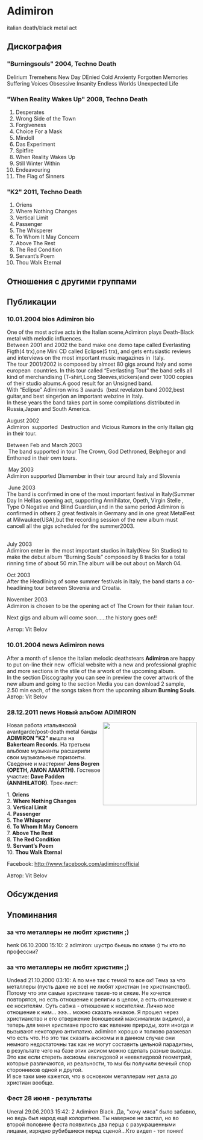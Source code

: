 # Adimiron

italian death/black metal act

## Дискография

### "Burningsouls" 2004, Techno Death

Delirium Tremehens
New Day DEnied
Cold Anxienty
Forgotten Memories
Suffering Voices
Obsessive Insanity
Endless Worlds
Unexpected Life

### "When Reality Wakes Up" 2008, Techno Death

1. Desperates
2. Wrong Side of the Town
3. Forgiveness
4. Choice For a Mask
5. Mindoll
6. Das Experiment
7. Spitfire
8. When Reality Wakes Up	 
9. Still Winter Within
10. Endeavouring
11. The Flag of Sinners

### "K2" 2011, Techno Death

1. Oriens		 
2. Where Nothing Changes		 
3. Vertical Limit		 
4. Passenger		 
5. The Whisperer		 
6. To Whom It May Concern		 
7. Above The Rest		 
8. The Red Condition		 
9. Servant’s Poem		 
10. Thou Walk Eternal


## Отношения с другими группами


## Публикации

### 10.01.2004 bios Adimiron bio

<P>One of the most active acts in the Italian scene,Adimiron plays Death-Black metal with melodic influences.<BR>Between 2001 and 2002 the band make one demo tape called Everlasting Figth(4 trx),one Mini CD called Eclipse(5 trx), and gets entusiastic reviews and interviews on the most important music magazines in&nbsp; Italy. <BR>The tour 2001/2002 is composed by almost 80 gigs around Italy and some european&nbsp; countries. In this tour called “Everlasting Tour” the band sells all kind of merchandising (T-shirt,Long Sleeves,stickers)and over 1000 copies of their studio albums.A good result for an Unsigned band.<BR>With “Eclipse” Adimiron wins 3 awards&nbsp; (best revelaton band 2002,best guitar,and best singer)on an important webzine in Italy.<BR>In these years the band takes part in some compilations distributed in Russia,Japan and South America.</P>
<P>August 2002 <BR>Adimiron&nbsp; supported&nbsp; Destruction and Vicious Rumors in the only Italian gig in their tour.</P>
<P>Between Feb and March 2003<BR>&nbsp;The band supported in tour The Crown, God Dethroned, Belphegor and Enthoned in their own tours.</P>
<P>&nbsp;May 2003 <BR>Adimiron supported Dismember in their tour around Italy and Slovenia</P>
<P>&nbsp;June 2003<BR>The band is confirmed in one of the most important festival in Italy(Summer Day In Hell)as opening act, supporting Annihilator, Opeth, Virgin Stelle , Type O Negative and Blind Guardian,and in the same period Adimiron is confirmed in others 2 great festivals in Germany and in one great MetalFest at Milwaukee(USA),but the recording session of the new album must cancell all the gigs scheduled for the summer2003.</P>
<P><BR>July 2003 <BR>Adimiron enter in&nbsp; the most important studios in Italy(New Sin Studios) to make the debut album “Burning Souls” composed by 8 tracks for a total rinning time of about 50 min.The album will be out about on March 04.</P>
<P>Oct 2003<BR>After the Headlining of some summer festivals in Italy, the band starts a co-headlining tour between Slovenia and Croatia.</P>
<P>November 2003<BR>Adimiron is chosen to be the opening act of The Crown for their italian tour.</P>
<P>Next gigs and album will come soon......the history goes on!!<BR></P>
Автор: Vit Belov

### 10.01.2004 news Adimiron news

After a month of silence the italian melodic deathstears <B>Adimiron </B>are happy to put on-line their new&nbsp; official website with a new and professional graphic and more sections in the stile of the arwork of the upcoming album.<BR>In the section Discography you can see in preview the cover artwork of the new album and going to the section Media you can download 2 sample, 2.50 min each, of the songs taken from the upcoming album <B>Burning Souls</B>.
Автор: Vit Belov

### 28.12.2011 news Новый альбом ADIMIRON

<P><IMG height=221 alt="" hspace=0 src="/images/news_rus/2011.12/22402.jpg" width=249 align=right border=0>Новая работа итальянской avantgarde/post-death metal банды <STRONG>ADIMIRON "K2" </STRONG>вышла на <STRONG>Bakerteam Records</STRONG>. На третьем альбоме музыканты расширили свои музыкальные горизонты. Сведение и мастеринг <STRONG>Jens Bogren (OPETH, AMON AMARTH)</STRONG>. Гостевое участие: <STRONG>Dave Padden (ANNIHILATOR)</STRONG>. Трек-лист:</P>
<P>1. <STRONG>Oriens</STRONG>&nbsp;&nbsp; <BR>2. <STRONG>Where Nothing Changes</STRONG>&nbsp;&nbsp; <BR>3. <STRONG>Vertical Limit</STRONG>&nbsp;&nbsp; <BR>4. <STRONG>Passenger&nbsp;&nbsp; <BR></STRONG>5. <STRONG>The Whisperer</STRONG>&nbsp;&nbsp; <BR>6. <STRONG>To Whom It May Concern</STRONG>&nbsp;&nbsp; <BR>7. <STRONG>Above The Rest</STRONG>&nbsp;&nbsp; <BR>8. <STRONG>The Red Condition</STRONG>&nbsp;&nbsp; <BR>9. <STRONG>Servant’s Poem&nbsp;&nbsp; <BR></STRONG>10. <STRONG>Thou Walk Eternal</STRONG></P>
<P>Facebook: <A href="http://www.facebook.com/adimironofficial">http://www.facebook.com/adimironofficial</A></P>
Автор: Vit Belov


## Обсуждения


## Упоминания

### за что металлеры не любят християн ;)

henk 06.10.2000 15:10:
2 adimiron: шустро бьешь по клаве :) ты кто по профессии?

### за что металлеры не любят християн ;)

Undead 21.10.2000 03:10:
А по мне так с темой то все ок! Тема за что металлеры (пусть даже не все) не любят христиан (не христианство!). Потому что эти самые христиане такие-то и сякие. Не хочется повторятся, но есть отношение к религии в целом, а есть отношение к ее носителям. Суть сабжа - отношение к носителям. Лично мое отношение к ним... эээ... можно сказать никакое. Я прошел через христианство и его отвержение (юношеский максимализм видимо), а теперь для меня христиане просто как явление природы, хотя иногда и вызывают некоторую антипатию. adimiron хорошо и толково разжевал что есть что. Но это так сказать аксиомы и в данном случае они немного недостаточны так как не могут составить цельной парадигмы, в результате чего на базе этих аксиом можно сделать разные выводы. Это как если стереть аксиомы евклидовой и неевклидовой геометрий, которые различаются, из реальности, то мы бы получили вечный спор сторонников одной и другой.<BR>И все таки мне кажется, что в основном металлерам нет дела до христиан вообще.

### Фест 28 июня - результаты

Uneral 29.06.2003 15:42:
 2 Adimiron Black. Да, "хочу мяса" было забавно, но ведь был народ ещё колоритнее. Ты наверное не застал, но во второй половине феста появились два перца с разукрашенными лицами, изрядно рубибшиеся перед сценой...Кто видел - тот понял!

